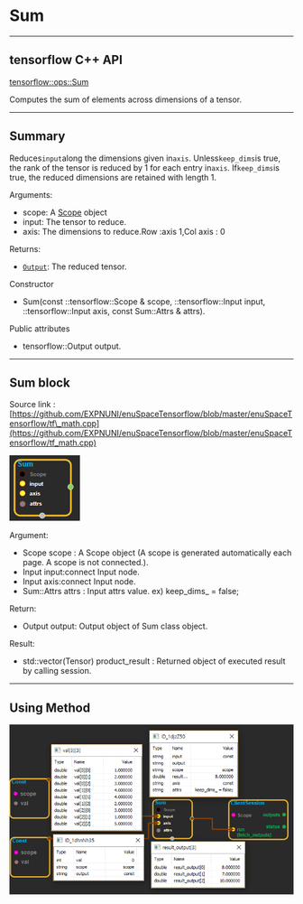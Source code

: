 # Sum

---

## tensorflow C++ API

[tensorflow::ops::Sum](https://www.tensorflow.org/api_docs/cc/class/tensorflow/ops/sum)

Computes the sum of elements across dimensions of a tensor.

---

## Summary

Reduces`input`along the dimensions given in`axis`. Unless`keep_dims`is true, the rank of the tensor is reduced by 1 for each entry in`axis`. If`keep_dims`is true, the reduced dimensions are retained with length 1.

Arguments:

* scope: A [Scope](https://www.tensorflow.org/api_docs/cc/class/tensorflow/scope.html#classtensorflow_1_1_scope) object
* input: The tensor to reduce.
* axis: The dimensions to reduce.Row :axis 1,Col axis : 0

Returns:

* [`Output`](https://www.tensorflow.org/api_docs/cc/class/tensorflow/output.html#classtensorflow_1_1_output): The reduced tensor.

Constructor

* Sum\(const ::tensorflow::Scope & scope, ::tensorflow::Input input, ::tensorflow::Input axis, const Sum::Attrs & attrs\).

Public attributes

* tensorflow::Output output.

---

## Sum block

Source link : [https://github.com/EXPNUNI/enuSpaceTensorflow/blob/master/enuSpaceTensorflow/tf\_math.cpp](https://github.com/EXPNUNI/enuSpaceTensorflow/blob/master/enuSpaceTensorflow/tf_math.cpp)

![](/assets/math_Sum_Symbol.png)

Argument:

* Scope scope : A Scope object \(A scope is generated automatically each page. A scope is not connected.\).
* Input input:connect  Input node.
* Input axis:connect  Input node.
* Sum::Attrs attrs : Input attrs value. ex\) keep\_dims\_ = false;

Return:

* Output output: Output object of Sum class object.

Result:

* std::vector\(Tensor\) product\_result : Returned object of executed result by calling session.

---

## Using Method

![](/assets/math_Sum_Method.png)

